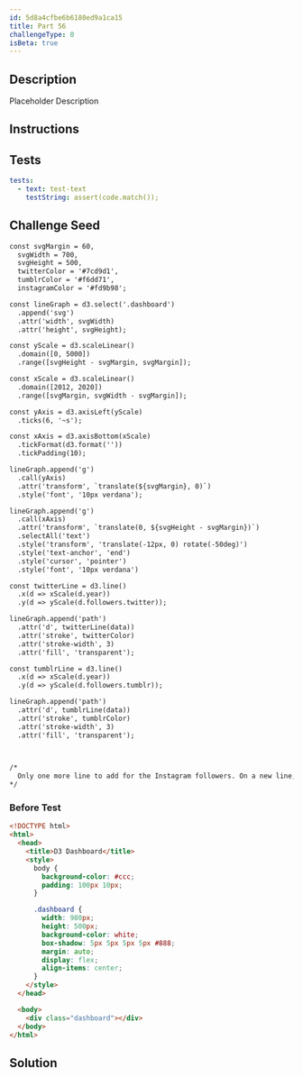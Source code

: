 ```yaml
---
id: 5d8a4cfbe6b6180ed9a1ca15
title: Part 56
challengeType: 0
isBeta: true
---
```


## Description
<section id='description'>
Placeholder Description
</section>

## Instructions
<section id='instructions'>
</section>

## Tests
<section id='tests'>

```yml
tests:
  - text: test-text
    testString: assert(code.match());

```

</section>

## Challenge Seed
<section id='challengeSeed'>
<div id='html-seed'>

```html
const svgMargin = 60,
  svgWidth = 700,
  svgHeight = 500,
  twitterColor = '#7cd9d1',
  tumblrColor = '#f6dd71',
  instagramColor = '#fd9b98';

const lineGraph = d3.select('.dashboard')
  .append('svg')
  .attr('width', svgWidth)
  .attr('height', svgHeight);

const yScale = d3.scaleLinear()
  .domain([0, 5000])
  .range([svgHeight - svgMargin, svgMargin]);

const xScale = d3.scaleLinear()
  .domain([2012, 2020])
  .range([svgMargin, svgWidth - svgMargin]);

const yAxis = d3.axisLeft(yScale)
  .ticks(6, '~s');

const xAxis = d3.axisBottom(xScale)
  .tickFormat(d3.format(''))
  .tickPadding(10);

lineGraph.append('g')
  .call(yAxis)
  .attr('transform', `translate(${svgMargin}, 0)`)
  .style('font', '10px verdana');

lineGraph.append('g')
  .call(xAxis)
  .attr('transform', `translate(0, ${svgHeight - svgMargin})`)
  .selectAll('text')
  .style('transform', 'translate(-12px, 0) rotate(-50deg)')
  .style('text-anchor', 'end')
  .style('cursor', 'pointer')
  .style('font', '10px verdana')

const twitterLine = d3.line()
  .x(d => xScale(d.year))
  .y(d => yScale(d.followers.twitter));

lineGraph.append('path')
  .attr('d', twitterLine(data))
  .attr('stroke', twitterColor)
  .attr('stroke-width', 3)
  .attr('fill', 'transparent');

const tumblrLine = d3.line()
  .x(d => xScale(d.year))
  .y(d => yScale(d.followers.tumblr));

lineGraph.append('path')
  .attr('d', tumblrLine(data))
  .attr('stroke', tumblrColor)
  .attr('stroke-width', 3)
  .attr('fill', 'transparent');


  
/*
  Only one more line to add for the Instagram followers. On a new line, create a new `const` named `instagramLine` and set it equal to `d3.line()`.
*/
```

</div>


### Before Test
<div id='html-setup'>

```html
<!DOCTYPE html>
<html>
  <head>
    <title>D3 Dashboard</title>
    <style>
      body {
        background-color: #ccc;
        padding: 100px 10px;
      }

      .dashboard {
        width: 980px;
        height: 500px;
        background-color: white;
        box-shadow: 5px 5px 5px 5px #888;
        margin: auto;
        display: flex;
        align-items: center;
      }
    </style>
  </head>

  <body>
    <div class="dashboard"></div>
  </body>
</html>
```

</div>
</section>


## Solution
<section id='solution'>

```js
```

</section>
